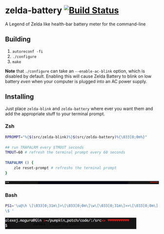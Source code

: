 zelda-battery [![Build Status](https://travis-ci.org/dopm/zelda-battery.svg?branch=master)](https://travis-ci.org/dopm/zelda-battery)
=============

A Legend of Zelda like health-bar battery meter for the command-line


## Building
1. `autoreconf -fi`
2. `./configure`
3. `make`

__Note__ that `./configure` can take an `--enable-ac-blink` option, which is disabled by default.  Enabling this will cause Zelda Battery to blink on low battery _even_ when your computer is plugged into an AC power supply.

## Installing
Just place `zelda-blink` and `zelda-battery` where ever you want them and add the appropriate stuff to your terminal prompt.

### Zsh
```bash
RPROMPT="%{$(src/zelda-blink)%}$(src/zelda-battery)%{\033[0;0m%}"

## run TRAPALRM every $TMOUT seconds
TMOUT=60 # refresh the terminal prompt every 60 seconds

TRAPALRM () {
    zle reset-prompt # refreshs the terminal prompt
}
```
![example showing zelda-battery in a Zsh prompt](/example/zsh.jpg)


### Bash
```bash
PS1='\u@\h \[\033[0;31m\]>\[\033[0;0m\]\w\[\033[0;31m\]>>\[\033[0;0m\] \[$(src/zelda-blink)\]$(src/zelda-battery)\[\033[0;0m\]
\$ '
```
![example showing zelda-battery in a Bash prompt](/example/bash.jpg)
